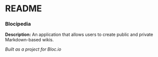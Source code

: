 # README

### Blocipedia

**Description:** An application that allows users to create public and private Markdown-based wikis.

*Built as a project for Bloc.io*
